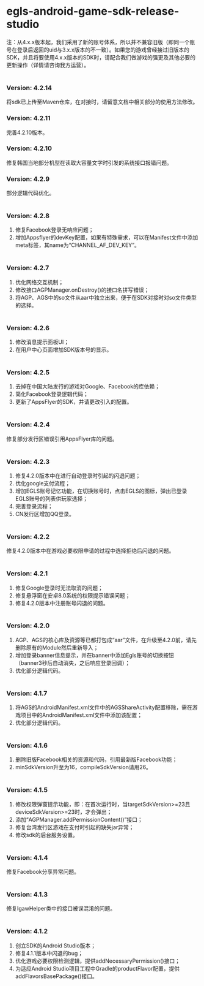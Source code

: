 # egls-android-game-sdk-release-studio
注：从4.x.x版本起，我们采用了新的账号体系，所以并不兼容旧版（即同一个账号在登录后返回的uid与3.x.x版本的不一致）。如果您的游戏曾经接过旧版本的SDK，并且将要使用4.x.x版本的SDK时，请配合我们做游戏的强更及其他必要的更新操作（详情请咨询我方运营）。<br /><br />
### Version: 4.2.14
将sdk已上传至Maven仓库，在对接时，请留意文档中相关部分的使用方法修改。
### Version: 4.2.11
完善4.2.10版本。
### Version: 4.2.10
修复韩国当地部分机型在读取大容量文字时引发的系统接口报错问题。
### Version: 4.2.9
部分逻辑代码优化。<br /><br />
### Version: 4.2.8
1. 修复Facebook登录无响应问题；
2. 增加Appsflyer的devKey配置，如果有特殊需求，可以在Manifest文件中添加meta标签，其name为“CHANNEL_AF_DEV_KEY”。<br /><br />
### Version: 4.2.7
1. 优化网络交互机制；
2. 修改接口AGPManager.onDestroy()的接口名拼写错误；
3. 将AGP、AGS中的so文件从aar中独立出来，便于在SDK对接时对so文件类型的选择。<br /><br />
### Version: 4.2.6
1. 修改消息提示面板UI；
2. 在用户中心页面增加SDK版本号的显示。<br /><br />
### Version: 4.2.5
1. 去掉在中国大陆发行的游戏对Google、Facebook的库依赖；
2. 简化Facebook登录逻辑代码；
3. 更新了AppsFlyer的SDK，并请更改引入的配置。<br /><br />
### Version: 4.2.4
修复部分发行区错误引用AppsFlyer库的问题。<br /><br />
### Version: 4.2.3
1. 修复4.2.0版本中在进行自动登录时引起的闪退问题；
2. 优化google支付流程；
3. 增加EGLS账号记忆功能，在切换账号时，点击EGLS的图标，弹出已登录EGLS账号的列表供玩家选择；
4. 完善登录流程；
5. CN发行区增加QQ登录。<br /><br />
### Version: 4.2.2
修复4.2.0版本中在游戏必要权限申请的过程中选择拒绝后闪退的问题。<br /><br />
### Version: 4.2.1
1. 修复Google登录时无法取消的问题；
2. 修复悬浮窗在安卓8.0系统的权限提示错误问题；
3. 修复4.2.0版本中注册账号闪退的问题。<br /><br />
### Version: 4.2.0
1. AGP、AGS的核心库及资源等已都打包成“aar”文件，在升级至4.2.0前，请先删除原有的Module然后重新导入；
2. 增加登录banner信息提示，并在banner中添加Egls账号的切换按钮（banner3秒后自动消失，之后响应登录回调）；
3. 优化部分逻辑代码。<br /><br />
### Version: 4.1.7
1. 将AGS的AndroidManifest.xml文件中的AGSShareActivity配置移除，需在游戏项目中的AndroidManifest.xml文件中添加该配置；
2. 优化部分逻辑代码。<br /><br />
### Version: 4.1.6
1. 删除旧版Facebook相关的资源和代码，引用最新版Facebook功能；
2. minSdkVersion升至为16，compileSdkVersion请用26。<br /><br />
### Version: 4.1.5
1. 修改权限弹窗提示功能，即：在首次运行时，当targetSdkVersion>=23且deviceSdkVersion>=23时，才会弹出；
2. 添加“AGPManager.addPermissionContent()”接口；
3. 修复台湾发行区游戏在支付时引起的缺失jar异常；
4. 修改sdk的后台服务设置。<br /><br />
### Version: 4.1.4
修复Facebook分享异常问题。<br /><br />
### Version: 4.1.3
修复IgawHelper类中的接口被误混淆的问题。<br /><br />
### Version: 4.1.2
1. 创立SDK的Android Studio版本；
2. 修复4.1.1版本中闪退的bug；
3. 优化游戏必要权限检测逻辑，提供addNecessaryPermission()接口；
4. 为适应Android Studio项目工程中Gradle的productFlavor配置，提供addFlavorsBasePackage()接口。<br /><br />
